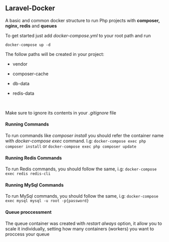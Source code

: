 ## Laravel-Docker

A basic and common docker structure to run Php projects with **composer, nginx, redis** and **queues**



To get started just add *docker-compose.yml*  to your root path and run 

```docker-compose up -d```



The follow paths will be created in your project:

* vendor

* composer-cache

* db-data

* redis-data

  ​

Make sure to ignore its contents in your *.gitignore* file



#### Running Commands

To run commands like *composer install*  you should refer the container name with *docker-compose exec* command. I.g: ```docker-compose exec php composer install``` or ```docker-compose exec php composer update``` 




#### Running Redis Commands

To run Redis commands, you should follow the same, i.g: ```docker-compose exec redis redis-cli```



#### Running MySql Commands

To run MySql commands, you should follow the same, i.g: ```docker-compose exec mysql mysql -u root -p{password}```



#### Queue proccessment

The queue container was created with *restart always* option, it allow you to scale it individually, setting how many containers (workers) you want to proccess your queue
